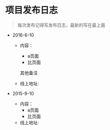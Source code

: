 # 项目发布日志

> 每次发布记得写发布日志，最新的写在最上面












*	2016-6-10
	*	内容：
		*	a页面
		*	比页面
		
		其他备注
		
	*	线上地址: 	


*	2015-9-10
	*	内容：
		*	a页面
		*	比页面
	*	线上地址: 	


